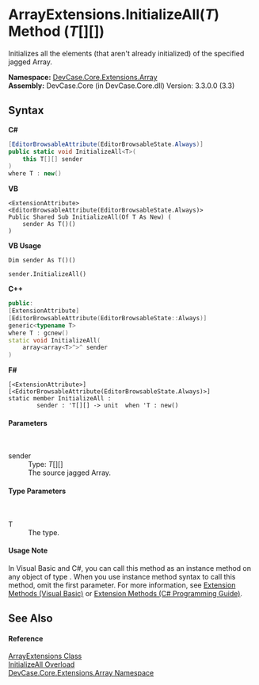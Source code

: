 # ArrayExtensions.InitializeAll(*T*) Method (*T*[][])
 

Initializes all the elements (that aren't already initialized) of the specified jagged Array.

**Namespace:**&nbsp;<a href="N_DevCase_Core_Extensions_Array">DevCase.Core.Extensions.Array</a><br />**Assembly:**&nbsp;DevCase.Core (in DevCase.Core.dll) Version: 3.3.0.0 (3.3)

## Syntax

**C#**<br />
``` C#
[EditorBrowsableAttribute(EditorBrowsableState.Always)]
public static void InitializeAll<T>(
	this T[][] sender
)
where T : new()

```

**VB**<br />
``` VB
<ExtensionAttribute>
<EditorBrowsableAttribute(EditorBrowsableState.Always)>
Public Shared Sub InitializeAll(Of T As New) ( 
	sender As T()()
)
```

**VB Usage**<br />
``` VB Usage
Dim sender As T()()

sender.InitializeAll()
```

**C++**<br />
``` C++
public:
[ExtensionAttribute]
[EditorBrowsableAttribute(EditorBrowsableState::Always)]
generic<typename T>
where T : gcnew()
static void InitializeAll(
	array<array<T>^>^ sender
)
```

**F#**<br />
``` F#
[<ExtensionAttribute>]
[<EditorBrowsableAttribute(EditorBrowsableState.Always)>]
static member InitializeAll : 
        sender : 'T[][] -> unit  when 'T : new()

```


#### Parameters
&nbsp;<dl><dt>sender</dt><dd>Type: *T*[][]<br />The source jagged Array.</dd></dl>

#### Type Parameters
&nbsp;<dl><dt>T</dt><dd>The type.</dd></dl>

#### Usage Note
In Visual Basic and C#, you can call this method as an instance method on any object of type . When you use instance method syntax to call this method, omit the first parameter. For more information, see <a href="https://docs.microsoft.com/dotnet/visual-basic/programming-guide/language-features/procedures/extension-methods">Extension Methods (Visual Basic)</a> or <a href="https://docs.microsoft.com/dotnet/csharp/programming-guide/classes-and-structs/extension-methods">Extension Methods (C# Programming Guide)</a>.

## See Also


#### Reference
<a href="T_DevCase_Core_Extensions_Array_ArrayExtensions">ArrayExtensions Class</a><br /><a href="Overload_DevCase_Core_Extensions_Array_ArrayExtensions_InitializeAll">InitializeAll Overload</a><br /><a href="N_DevCase_Core_Extensions_Array">DevCase.Core.Extensions.Array Namespace</a><br />